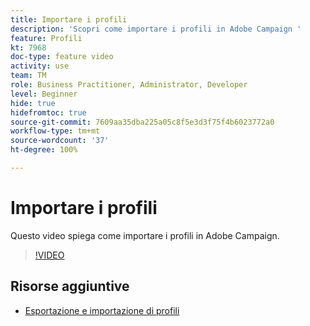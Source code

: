 ```yaml
---
title: Importare i profili
description: 'Scopri come importare i profili in Adobe Campaign '
feature: Profili
kt: 7968
doc-type: feature video
activity: use
team: TM
role: Business Practitioner, Administrator, Developer
level: Beginner
hide: true
hidefromtoc: true
source-git-commit: 7609aa35dba225a05c8f5e3d3f75f4b6023772a0
workflow-type: tm+mt
source-wordcount: '37'
ht-degree: 100%

---
```



# Importare i profili

Questo video spiega come importare i profili in Adobe Campaign.

>[!VIDEO](https://video.tv.adobe.com/v/25608?quality=12)

## Risorse aggiuntive

- [Esportazione e importazione di profili](https://experienceleague.adobe.com/docs/campaign-classic/using/getting-started/profile-management/exporting-and-importing-profiles.html?lang=it)
